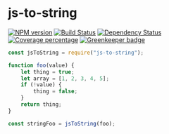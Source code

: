 # js-to-string

[![NPM version][npm-image]][npm-url] [![Build Status][travis-image]][travis-url] [![Dependency Status][daviddm-image]][daviddm-url] [![Coverage percentage][cov-image]][cov-url] [![Greenkeeper badge](https://badges.greenkeeper.io/danmademe/js-to-string.svg)](https://greenkeeper.io/)


```js
const jsToString = require("js-to-string");

function foo(value) {
    let thing = true;
    let array = [1, 2, 3, 4, 5];
    if (!value) {
        thing = false;
    }
    return thing;
}

const stringFoo = jsToString(foo);
```


[npm-image]: https://badge.fury.io/js/js-to-string.svg
[npm-url]: https://npmjs.org/package/js-to-string
[travis-image]: https://travis-ci.org/danmademe/js-to-string.svg?branch=master
[travis-url]: https://travis-ci.org/danmademe/js-to-string
[daviddm-image]: https://david-dm.org/danmademe/js-to-string.svg?theme=shields.io
[daviddm-url]: https://david-dm.org/danmademe/js-to-string
[cov-image]: https://codecov.io/gh/danmademe/js-to-string/branch/master/graph/badge.svg
[cov-url]: https://codecov.io/gh/danmademe/js-to-string

